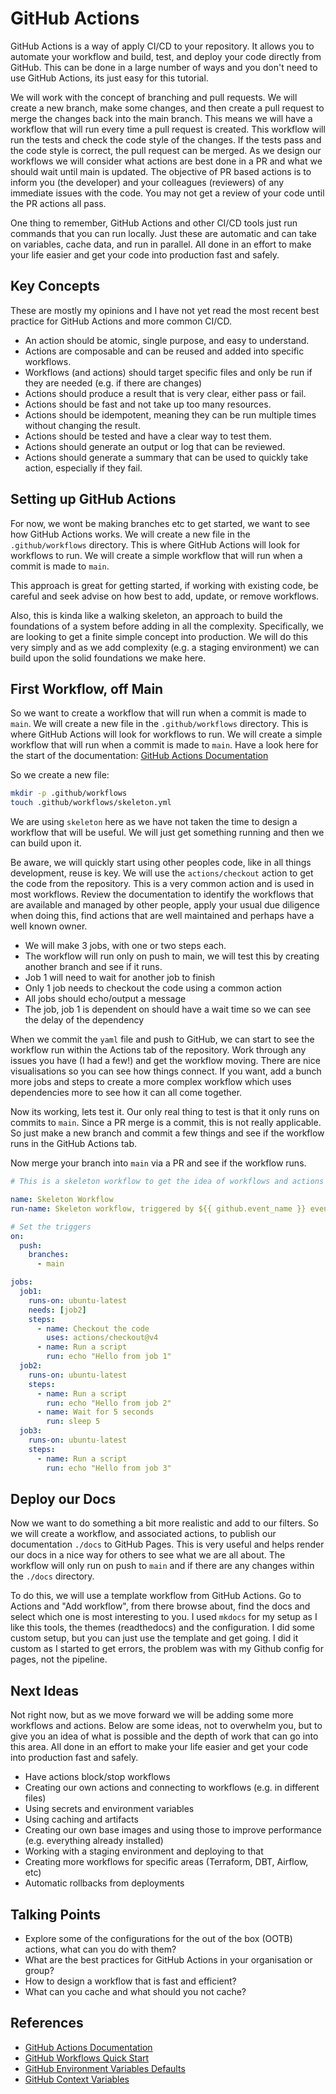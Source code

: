 # GitHub Actions

GitHub Actions is a way of apply CI/CD to your repository. It allows you to automate your workflow and build, test, and deploy your code directly from GitHub. This can be done in a large number of ways and you don't need to use GitHub Actions, its just easy for this tutorial.

We will work with the concept of branching and pull requests. We will create a new branch, make some changes, and then create a pull request to merge the changes back into the main branch. This means we will have a workflow that will run every time a pull request is created. This workflow will run the tests and check the code style of the changes. If the tests pass and the code style is correct, the pull request can be merged. As we design our workflows we will consider what actions are best done in a PR and what we should wait until main is updated. The objective of PR based actions is to inform you (the developer) and your colleagues (reviewers) of any immediate issues with the code. You may not get a review of your code until the PR actions all pass.

One thing to remember, GitHub Actions and other CI/CD tools just run commands that you can run locally. Just these are automatic and can take on variables, cache data, and run in parallel. All done in an effort to make your life easier and get your code into production fast and safely.

## Key Concepts

These are mostly my opinions and I have not yet read the most recent best practice for GitHub Actions and more common CI/CD.

* An action should be atomic, single purpose, and easy to understand.
* Actions are composable and can be reused and added into specific workflows.
* Workflows (and actions) should target specific files and only be run if they are needed (e.g. if there are changes)
* Actions should produce a result that is very clear, either pass or fail.
* Actions should be fast and not take up too many resources.
* Actions should be idempotent, meaning they can be run multiple times without changing the result.
* Actions should be tested and have a clear way to test them.
* Actions should generate an output or log that can be reviewed.
* Actions should generate a summary that can be used to quickly take action, especially if they fail.

## Setting up GitHub Actions

For now, we wont be making branches etc to get started, we want to see how GitHub Actions works. We will create a new file in the `.github/workflows` directory. This is where GitHub Actions will look for workflows to run. We will create a simple workflow that will run when a commit is made to `main`.

This approach is great for getting started, if working with existing code, be careful and seek advise on how best to add, update, or remove workflows.

Also, this is kinda like a walking skeleton, an approach to build the foundations of a system before adding in all the complexity. Specifically, we are looking to get a finite simple concept into production. We will do this very simply and as we add complexity (e.g. a staging environment) we can build upon the solid foundations we make here.

## First Workflow, off Main

So we want to create a workflow that will run when a commit is made to `main`. We will create a new file in the `.github/workflows` directory. This is where GitHub Actions will look for workflows to run. We will create a simple workflow that will run when a commit is made to `main`. Have a look here for the start of the documentation: [GitHub Actions Documentation](https://docs.github.com/en/actions)

So we create a new file:

```bash
mkdir -p .github/workflows
touch .github/workflows/skeleton.yml
```

We are using `skeleton` here as we have not taken the time to design a workflow that will be useful. We will just get something running and then we can build upon it.

Be aware, we will quickly start using other peoples code, like in all things development, reuse is key. We will use the `actions/checkout` action to get the code from the repository. This is a very common action and is used in most workflows. Review the documentation to identify the workflows that are available and managed by other people, apply your usual due diligence when doing this, find actions that are well maintained and perhaps have a well known owner.

* We will make 3 jobs, with one or two steps each.
* The workflow will run only on push to main, we will test this by creating another branch and see if it runs.
* Job 1 will need to wait for another job to finish
* Only 1 job needs to checkout the code using a common action
* All jobs should echo/output a message
* The job, job 1 is dependent on should have a wait time so we can see the delay of the dependency

When we commit the `yaml` file and push to GitHub, we can start to see the workflow run within the Actions tab of the repository. Work through any issues you have (I had a few!) and get the workflow moving. There are nice visualisations so you can see how things connect. If you want, add a bunch more jobs and steps to create a more complex workflow which uses dependencies more to see how it can all come together.

Now its working, lets test it. Our only real thing to test is that it only runs on commits to `main`. Since a PR merge is a commit, this is not really applicable. So just make a new branch and commit a few things and see if the workflow runs in the GitHub Actions tab.

Now merge your branch into `main` via a PR and see if the workflow runs.

```yaml
# This is a skeleton workflow to get the idea of workflows and actions

name: Skeleton Workflow
run-name: Skeleton workflow, triggered by ${{ github.event_name }} event by ${{ github.actor }}.

# Set the triggers
on:
  push:
    branches:
      - main

jobs:
  job1:
    runs-on: ubuntu-latest
    needs: [job2]
    steps:
      - name: Checkout the code
        uses: actions/checkout@v4
      - name: Run a script
        run: echo "Hello from job 1"
  job2:
    runs-on: ubuntu-latest
    steps:
      - name: Run a script
        run: echo "Hello from job 2"
      - name: Wait for 5 seconds
        run: sleep 5
  job3:
    runs-on: ubuntu-latest
    steps:
      - name: Run a script
        run: echo "Hello from job 3"

```

## Deploy our Docs

Now we want to do something a bit more realistic and add to our filters. So we will create a workflow, and associated actions, to publish our documentation `./docs` to GitHub Pages. This is very useful and helps render our docs in a nice way for others to see what we are all about. The workflow will only run on push to `main` and if there are any changes within the `./docs` directory.

To do this, we will use a template workflow from GitHub Actions. Go to Actions and "Add workflow", from there browse about, find the docs and select which one is most interesting to you. I used `mkdocs` for my setup as I like this tools, the themes (readthedocs) and the configuration. I did some custom setup, but you can just use the template and get going. I did it custom as I started to get errors, the problem was with my Github config for pages, not the pipeline.

## Next Ideas

Not right now, but as we move forward we will be adding some more workflows and actions. Below are some ideas, not to overwhelm you, but to give you an idea of what is possible and the depth of work that can go into this area. All done in an effort to make your life easier and get your code into production fast and safely.

* Have actions block/stop workflows
* Creating our own actions and connecting to workflows (e.g. in different files)
* Using secrets and environment variables
* Using caching and artifacts
* Creating our own base images and using those to improve performance (e.g. everything already installed)
* Working with a staging environment and deploying to that
* Creating more workflows for specific areas (Terraform, DBT, Airflow, etc)
* Automatic rollbacks from deployments

## Talking Points

* Explore some of the configurations for the out of the box (OOTB) actions, what can you do with them?
* What are the best practices for GitHub Actions in your organisation or group?
* How to design a workflow that is fast and efficient?
* What can you cache and what should you not cache?

## References

* [GitHub Actions Documentation](https://docs.github.com/en/actions)
* [GitHub Workflows Quick Start](https://docs.github.com/en/actions/quickstart)
* [GitHub Environment Variables Defaults](https://docs.github.com/en/actions/writing-workflows/choosing-what-your-workflow-does/store-information-in-variables#default-environment-variables)
* [GitHub Context Variables](https://docs.github.com/en/actions/writing-workflows/choosing-what-your-workflow-does/accessing-contextual-information-about-workflow-runs)